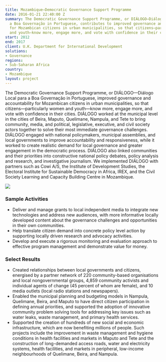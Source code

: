```yaml
---
title: Mozambique—Democratic Governance Support Programme
date: 2016-01-21 22:40:00 Z
summary: The Democratic Governance Support Programme, or DIÁLOGO—Diálogo Local para
  a Boa Governação in Portuguese, contributes to improved governance and accountability
  for Mozambican citizens in urban municipalities, so that citizens—particularly women
  and youth—know more, engage more, and vote with confidence in their cities.
start: 2012
end: 2017
client: U.K. Department for International Development
solutions:
- Governance
regions:
- Sub-Saharan Africa
country:
- Mozambique
layout: project
---
```


The Democratic Governance Support Programme, or DIÁLOGO—Diálogo Local para a Boa Governação in Portuguese, improved governance and accountability for Mozambican citizens in urban municipalities, so that citizens—particularly women and youth—know more, engage more, and vote with confidence in their cities. DIÁLOGO worked at the municipal level in the cities of Beira, Maputo, Quelimane, Nampula, and Tete to bring community, media, and political, legislative, executive, and civil society actors together to solve their most immediate governance challenges. DIÁLOGO engaged with national policymakers, municipal assemblies, and local governments to improve accountability and responsiveness, while it worked to create realistic demand for local governance and greater engagement in the democratic process. DIÁLOGO also linked communities and their priorities into constructive national policy debates, policy analysis and research, and investigative journalism. We implemented DIÁLOGO with partners such as Cowi A/S, the Institute of Development Studies, the Electoral Institute for Sustainable Democracy in Africa, IREX, and the Civil Society Learning and Capacity Building Centre in Mozambique.

![][1]

###  Sample Activities

* Deliver and manage grants to local independent media to integrate new technologies and address new audiences, with more informative locally developed content about the governance challenges and opportunities in their own communities.
* Help translate citizen demand into concrete policy level action by supporting locally driven research and advocacy activities.
* Develop and execute a rigorous monitoring and evaluation approach to effective program management and demonstrate value for money.

###  Select Results

* Created relationships between local governments and citizens, energised by a partner network of 220 community-based organisations and local nongovernmental groups, 4,859 community activists and individual agents of change (45 percent of whom are female), and 10 media outlets (local radio stations and newspapers). 
* Enabled the municipal planning and budgeting models in Nampula, Quelimane, Beira, and Maputo to have direct citizen participation in defining annual priorities, and supported the adoption of innovative community problem solving tools for addressing key issues such as water leaks, waste management, and primary health services. 
* Supported the creation of hundreds of new social and economic infrastructure, which are now benefiting millions of people. Such projects include the improvement in waste management and hygiene conditions in health facilities and markets in Maputo and Tete and the construction of long-demanded access roads, water and electricity systems, health facilities, and markets in peripheral, low-income neighbourhoods of Quelimane, Beira, and Nampula.

[1]: https://assetify-dai.com/projects/Dialogo.jpg